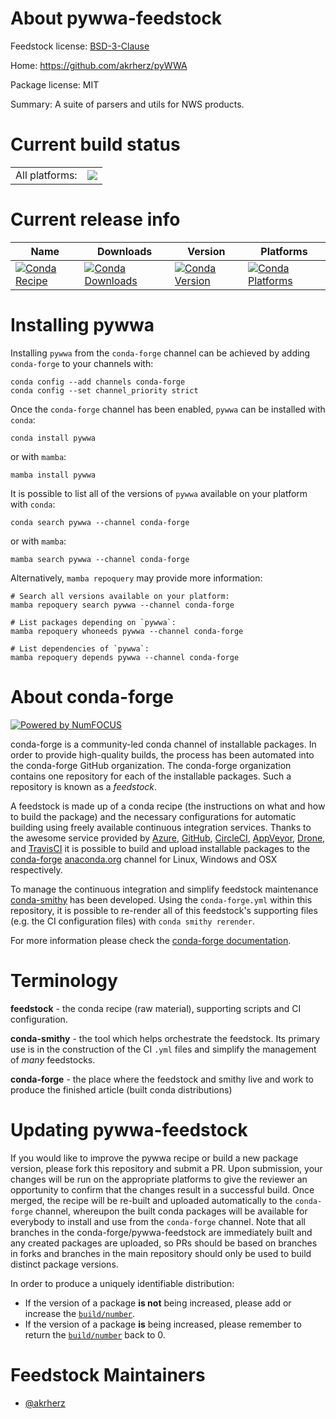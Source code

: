 About pywwa-feedstock
=====================

Feedstock license: [BSD-3-Clause](https://github.com/conda-forge/pywwa-feedstock/blob/main/LICENSE.txt)

Home: https://github.com/akrherz/pyWWA

Package license: MIT

Summary: A suite of parsers and utils for NWS products.

Current build status
====================


<table><tr><td>All platforms:</td>
    <td>
      <a href="https://dev.azure.com/conda-forge/feedstock-builds/_build/latest?definitionId=21246&branchName=main">
        <img src="https://dev.azure.com/conda-forge/feedstock-builds/_apis/build/status/pywwa-feedstock?branchName=main">
      </a>
    </td>
  </tr>
</table>

Current release info
====================

| Name | Downloads | Version | Platforms |
| --- | --- | --- | --- |
| [![Conda Recipe](https://img.shields.io/badge/recipe-pywwa-green.svg)](https://anaconda.org/conda-forge/pywwa) | [![Conda Downloads](https://img.shields.io/conda/dn/conda-forge/pywwa.svg)](https://anaconda.org/conda-forge/pywwa) | [![Conda Version](https://img.shields.io/conda/vn/conda-forge/pywwa.svg)](https://anaconda.org/conda-forge/pywwa) | [![Conda Platforms](https://img.shields.io/conda/pn/conda-forge/pywwa.svg)](https://anaconda.org/conda-forge/pywwa) |

Installing pywwa
================

Installing `pywwa` from the `conda-forge` channel can be achieved by adding `conda-forge` to your channels with:

```
conda config --add channels conda-forge
conda config --set channel_priority strict
```

Once the `conda-forge` channel has been enabled, `pywwa` can be installed with `conda`:

```
conda install pywwa
```

or with `mamba`:

```
mamba install pywwa
```

It is possible to list all of the versions of `pywwa` available on your platform with `conda`:

```
conda search pywwa --channel conda-forge
```

or with `mamba`:

```
mamba search pywwa --channel conda-forge
```

Alternatively, `mamba repoquery` may provide more information:

```
# Search all versions available on your platform:
mamba repoquery search pywwa --channel conda-forge

# List packages depending on `pywwa`:
mamba repoquery whoneeds pywwa --channel conda-forge

# List dependencies of `pywwa`:
mamba repoquery depends pywwa --channel conda-forge
```


About conda-forge
=================

[![Powered by
NumFOCUS](https://img.shields.io/badge/powered%20by-NumFOCUS-orange.svg?style=flat&colorA=E1523D&colorB=007D8A)](https://numfocus.org)

conda-forge is a community-led conda channel of installable packages.
In order to provide high-quality builds, the process has been automated into the
conda-forge GitHub organization. The conda-forge organization contains one repository
for each of the installable packages. Such a repository is known as a *feedstock*.

A feedstock is made up of a conda recipe (the instructions on what and how to build
the package) and the necessary configurations for automatic building using freely
available continuous integration services. Thanks to the awesome service provided by
[Azure](https://azure.microsoft.com/en-us/services/devops/), [GitHub](https://github.com/),
[CircleCI](https://circleci.com/), [AppVeyor](https://www.appveyor.com/),
[Drone](https://cloud.drone.io/welcome), and [TravisCI](https://travis-ci.com/)
it is possible to build and upload installable packages to the
[conda-forge](https://anaconda.org/conda-forge) [anaconda.org](https://anaconda.org/)
channel for Linux, Windows and OSX respectively.

To manage the continuous integration and simplify feedstock maintenance
[conda-smithy](https://github.com/conda-forge/conda-smithy) has been developed.
Using the ``conda-forge.yml`` within this repository, it is possible to re-render all of
this feedstock's supporting files (e.g. the CI configuration files) with ``conda smithy rerender``.

For more information please check the [conda-forge documentation](https://conda-forge.org/docs/).

Terminology
===========

**feedstock** - the conda recipe (raw material), supporting scripts and CI configuration.

**conda-smithy** - the tool which helps orchestrate the feedstock.
                   Its primary use is in the construction of the CI ``.yml`` files
                   and simplify the management of *many* feedstocks.

**conda-forge** - the place where the feedstock and smithy live and work to
                  produce the finished article (built conda distributions)


Updating pywwa-feedstock
========================

If you would like to improve the pywwa recipe or build a new
package version, please fork this repository and submit a PR. Upon submission,
your changes will be run on the appropriate platforms to give the reviewer an
opportunity to confirm that the changes result in a successful build. Once
merged, the recipe will be re-built and uploaded automatically to the
`conda-forge` channel, whereupon the built conda packages will be available for
everybody to install and use from the `conda-forge` channel.
Note that all branches in the conda-forge/pywwa-feedstock are
immediately built and any created packages are uploaded, so PRs should be based
on branches in forks and branches in the main repository should only be used to
build distinct package versions.

In order to produce a uniquely identifiable distribution:
 * If the version of a package **is not** being increased, please add or increase
   the [``build/number``](https://docs.conda.io/projects/conda-build/en/latest/resources/define-metadata.html#build-number-and-string).
 * If the version of a package **is** being increased, please remember to return
   the [``build/number``](https://docs.conda.io/projects/conda-build/en/latest/resources/define-metadata.html#build-number-and-string)
   back to 0.

Feedstock Maintainers
=====================

* [@akrherz](https://github.com/akrherz/)

